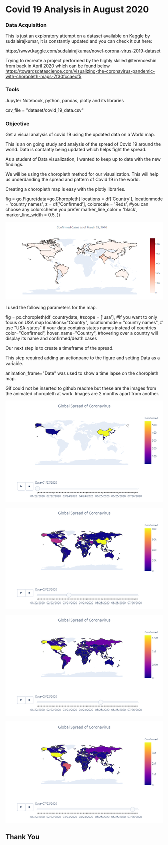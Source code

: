 # Covid 19 Analysis in August 2020

### Data Acquisition

This is just an exploratory attempt on a dataset available on Kaggle by sudalairajkumar, it is constantly updated and you can check it out here:

https://www.kaggle.com/sudalairajkumar/novel-corona-virus-2019-dataset

Trying to recreate a project performed by the highly skilled @terenceshin from back in April 2020 which can be found below
https://towardsdatascience.com/visualizing-the-coronavirus-pandemic-with-choropleth-maps-7f30fccaecf5

### Tools

Jupyter Notebook, python, pandas, plotly and its libraries

csv_file = "dataset/covid_19_data.csv"

### Objective

Get a visual analysis of covid 19 using the updated data on a World map.

This is an on going study and analysis of the spread of Covid 19 around the world. Data is contantly being updated which helps fight the spread.

As a student of Data visualization, I wanted to keep up to date with the new findings. 

We will be using the choropleth method for our visualization. This will help us underdanding the spread and pattern of Covid 19 in the world.

Creating a choropleth map is easy with the plotly libraries.

fig = go.Figure(data=go.Choropleth(
    locations = df['Country'],
    locationmode = 'country names',
    z = df['Confirmed'],
    colorscale = 'Reds', #you can choose any colorscheme you prefer
    marker_line_color = 'black',
    marker_line_width = 0.5,
))



![](images/map_with_colorbar.png)


I used the following parameters for the map.

fig = px.choropleth(df_countrydate, 
                    #scope = ['usa'], #If you want to only focus on USA map
                    locations="Country", 
                    locationmode = "country names", # use "USA-states" if your data contains states names instead of countries 
                    color="Confirmed", 
                    hover_name="Country", #hovering over a country will display its name and confirmed/death cases

Our next step is to create a timeframe of the spread.

This step required adding an actionpane to the figure and setting Data as a variable. 

animation_frame="Date" was used to show a time lapse on the choropleth map.


Gif could not be inserted to github readme but these are the images from the animated choropleth at work. Images are 2 months apart from another.

![Jan_22_2020](images/Jan_22_2020.png)


![March_22_2020](images/March_22_2020.png)


![May_22_2020](images/May_22_2020.png)


![July_22_2020](images/July_22_2020.png)


## Thank You